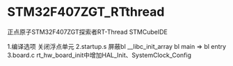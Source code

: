 # STM32F407ZGT_RTthread
正点原子STM32F407ZGT探索者RT-Thread
STMCubeIDE

1.编译选项
  关闭浮点单元
2.startup.s
  屏蔽bl __libc_init_array
  bl main => bl entry
3.board.c
  rt_hw_board_init中增加HAL_Init、SystemClock_Config
